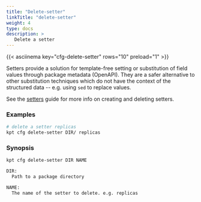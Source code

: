 ```yaml
---
title: "Delete-setter"
linkTitle: "delete-setter"
weight: 4
type: docs
description: >
   Delete a setter
---
```

<!--mdtogo:Short
    Delete a setter
-->

{{< asciinema key="cfg-delete-setter" rows="10" preload="1" >}}

Setters provide a solution for template-free setting or substitution of field
values through package metadata (OpenAPI).  They are a safer alternative to
other substitution techniques which do not have the context of the
structured data -- e.g. using `sed` to replace values.

See the [setters] guide for more info on creating and deleting setters.

### Examples
<!--mdtogo:Examples-->
```sh
# delete a setter replicas
kpt cfg delete-setter DIR/ replicas
```

<!--mdtogo-->

### Synopsis
<!--mdtogo:Long-->
```sh
kpt cfg delete-setter DIR NAME

DIR:
  Path to a package directory

NAME:
  The name of the setter to delete. e.g. replicas

```

<!--mdtogo-->

[setters]: ../../../guides/producer/setters/#deleting-a-setter
